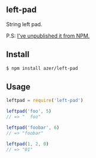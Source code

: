 ## left-pad

String left pad.

P.S: [I've unpublished it from NPM.](https://medium.com/@azerbike/i-ve-just-liberated-my-modules-9045c06be67c#.b6xzn8r6w)

## Install

```bash
$ npm install azer/left-pad
```

## Usage

```js
leftpad = require('left-pad')

leftpad('foo', 5)
// => "  foo"

leftpad('foobar', 6)
// => "foobar"

leftpad(1, 2, 0)
// => "01"
```
